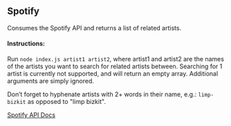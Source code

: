 ## Spotify

Consumes the Spotify API and returns a list of related artists.

#### Instructions:
Run `node index.js artist1 artist2`, where artist1 and artist2 are the names of the artists you want to search for related artists between. Searching for 1 artist is currently not supported, and will return an empty array. Additional arguments are simply ignored.

Don’t forget to hyphenate artists with 2+ words in their name, e.g.: `limp-bizkit` as opposed to "limp bizkit".

[Spotify API Docs](https://developer.spotify.com/web-api/console/artists/)
